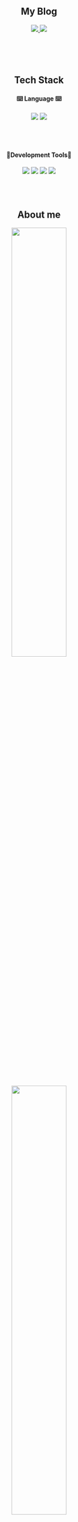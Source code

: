 

<div align=center>

## My Blog

<span>
  <a href="https://giliit.tistory.com/">
    <img src="https://img.shields.io/badge/giliit-ff6600?style=for-the-badge&logo=Tistory&logoColor=white"/>
  </a>
</span>
<span>
  <a href="https://velog.io/@giliit">
    <img src="https://img.shields.io/badge/giliit-20C997?style=for-the-badge&logo=Velog&logoColor=white"/>
  </a>
</span>

<br/><br/><br/>

## Tech Stack

#### ⌨️ Language ⌨️
<span>
    <img src="https://img.shields.io/badge/PyTorch-EE4C2C?style=for-the-badge&logo=pytorch&logoColor=white"/>
  </a>
</span>
<span>
    <img src="https://img.shields.io/badge/python-3776AB?style=for-the-badge&logo=Python&logoColor=white"/>
  </a>
</span>

<br/><br/>

#### 🧰Development Tools🧰

<span>
    <img src="https://img.shields.io/badge/python-000000?style=for-the-badge&logo=PyCharm&logoColor=white"/>
</span>
<span>
    <img src="https://img.shields.io/badge/VSCode-007ACC?style=for-the-badge&logo=visualstudiocode&logoColor=white"/>
</span>
<span>
    <img src="https://img.shields.io/badge/Jupyter-F37626?style=for-the-badge&logo=Jupyter&logoColor=white"/>
</span>
<span>
    <img src="https://img.shields.io/badge/docker-2496ED?style=for-the-badge&logo=docker&logoColor=white"/>
</span>

<br/><br/>

## About me
<span>
    <img src="https://github-readme-stats.vercel.app/api/top-langs/?username=hwan9915&langs_count=10&layout=compact&theme=dracula" style="width:50%;" >
</span>

<span>
    <img src="http://mazassumnida.wtf/api/v2/generate_badge?boj=cubic0915"style="width:50%;" >
</span>

<br/><br/><br/>

## 💻 Recent Post 💻


#### Velog

[![Velog's GitHub stats](https://velog-readme-stats.vercel.app/api?name=giliit)](https://velog.io/@giliit)


[![Hits](https://hits.seeyoufarm.com/api/count/incr/badge.svg?url=https%3A%2F%2Fgithub.com%2Fhwan9915&count_bg=%23827ED3&title_bg=%23555555&icon=&icon_color=%23EF8F8F&title=hits&edge_flat=false)](https://hits.seeyoufarm.com)
</div>
